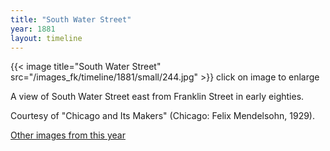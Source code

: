 ```yaml
---
title: "South Water Street"
year: 1881
layout: timeline
---
```


{{< image title="South Water Street" src="/images_fk/timeline/1881/small/244.jpg" >}}
click on image to enlarge 

A view of South Water Street east from Franklin Street in early eighties. 

Courtesy of "Chicago and Its Makers" (Chicago: Felix Mendelsohn, 1929).  

[Other images from this year](/historical/timeline/1881)